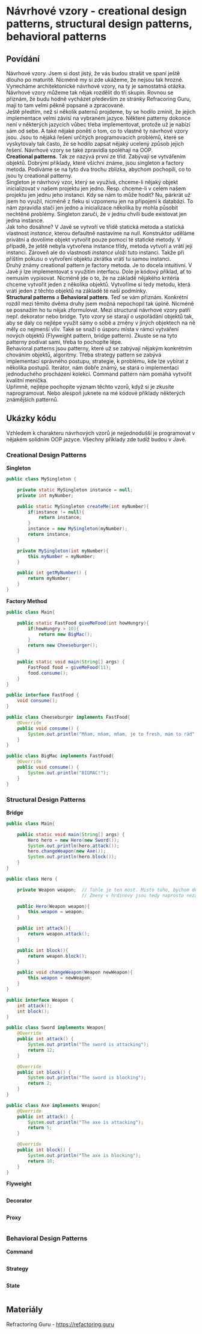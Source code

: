 Návrhové vzory - creational design patterns, structural design patterns, behavioral patterns
===

Povídání
---

Návrhové vzory. Jsem si dost jistý, že vás budou strašit ve spaní ještě dlouho po maturitě. Nicméně my si zde ukážeme, že nejsou tak hrozné.            
Vynecháme architektonické návrhové vzory, na ty je samostatná otázka. Návrhové vzory můžeme tak nějak rozdělit do tří skupin. Rovnou se přiznám, že budu hodně vycházet především ze stránky Refracoring Guru, mají to tam velmi pěkně popsané a zpracované.        
Ještě předtím, než si několik paternů projdeme, by se hodilo zmínit, že jejich implementace velmi závisí na vybraném jazyce. Některé patterny dokonce není v některých jazycích vůbec třeba implementovat, protože už je nabízí sám od sebe. A také nějaké ponětí o tom, co to vlastně ty návrhové vzory jsou. Jsou to nějaká řešení určitých programovacích problémů, které se vyskytovaly tak často, že se hodilo zapsat nějaký ucelený způsob jejich řešení. Návrhové vzory se také zpravidla spoléhají na OOP.          
**Creational patterns**. Tak ze nazývá první ze tříd. Zabývají se vytvářením objektů. Dobrými příklady, které všichni známe, jsou singleton a factory metoda. Podíváme se na tyto dva trochu zblízka, abychom pochopili, co to jsou ty creational patterny.         
Singleton je návrhový vzor, který se využívá, chceme-li nějaký objekt inicializovat v našem projektu jen jedno. Resp. chceme-li v celém našem projektu jen jednu jeho instanci. Kdy se nám to může hodit? Nu, párkrát už jsem ho využil, nicméně z fleku si vzpomenu jen na připojení k databázi. To nám zpravidla stačí jen jedno a inicializace několika by mohla působit nechtěné problémy. Singleton zaručí, že v jednu chvíli bude existovat jen jedna instance.           
Jak toho dosáhne? V Javě se vytvoří ve třídě statická metoda a statická vlastnost *instance*, kterou defaultně nastavíme na null. Konstruktor uděláme privátní a dovolíme objekt vytvořit pouze pomocí té statické metody. V případě, že ještě nebyla vytvořena instance třídy, metoda vytvoří a vrátí její instanci. Zároveň ale do vlastnosti *instance* uloží tuto instanci. Takže při příštím pokusu o vytvoření objektu zkrátka vrátí tu samou instanci.               
Druhý známy creational pattern je factory metoda. Je to docela intuitivní. V Javě ji lze implementovat s využitím interfacu. Dole je kódový příklad, ať to nemusím vypisovat. Nicméně jde o to, že na základě nějakého kritéria chceme vytvořit jeden z několika objektů. Vytvoříme si tedy metodu, která vrátí jeden z těchto objektů na základě té naší podmínky.                 
**Structural patterns** a **Behavioral patters**. Teď se vám přiznám. Konkrétní rozdíl mezi těmito dvěma druhy jsem možná nepochopil tak úplně. Nicméně se posnažím ho tu nějak zformulovat. Mezi structural návrhové vzory patří nepř. dekorator nebo bridge. Tyto vzory se starají o uspořádání objektů tak, aby se daly co nejlépe využít samy o sobě a změny v jiných objektech na ně měly co nejmenší vliv. Také se snaží o úsporu místa v rámci vytváření nových objektů (Flyweight pattern, bridge pattern). Zkuste se na tyto patterny podívat sami, třeba to pochopíte lépe.           
Behavioral patterns jsou patterny, které už se zabývají nějakým konkrétním chováním objektů, algoritmy. Třeba strategy pattern se zabývá implementací správného postupu, strategie, k problému, kde lze vybírat z několika postupů. Iterátor, nám dobře známý, se stará o implementaci jednoduchého procházení kolekcí. Command pattern nám pomáhá vytvořit kvalitní meníčka.               
Upřímně, nejlépe pochopíte význam těchto vzorů, když si je zkusíte naprogramovat. Nebo alespoň juknete na mé kódové příklady některých známějších patternů.

Ukázky kódu
---

Vzhledem k charakteru návrhových vzorů je nejjednodušší je programovat v nějakém solidním OOP jazyce. Všechny příklady zde tudíž budou v Javě.

### Creational Design Patterns

**Singleton**

```Java
public class MySingleton {

    private static MySingleton instance = null;
    private int myNumber;

    public static MySingleton createMe(int myNumber){
        if(instance != null){
            return instance;
        }
        instance = new MySingleton(myNumber);
        return instance;
    }

    private MySingleton(int myNumber){
        this.myNumber = myNumber;
    }

    public int getMyNumber() {
        return myNumber;
    }
}
```

**Factory Method**

```Java
public class Main{

    public static FastFood giveMeFood(int howHungry){
        if(howHungry > 10){
            return new BigMac();
        }
        return new Cheeseburger();
    }

    public static void main(String[] args) {
        FastFood food = giveMeFood(11);
        food.consume();
    }
}

public interface FastFood {
    void consume();
}

public class Cheeseburger implements FastFood{
    @Override
    public void consume() {
        System.out.println("Mňam, mňam, mňam, je to fresh, mám to rád");
    }
}

public class BigMac implements FastFood{
    @Override
    public void consume() {
        System.out.println("BIGMAC!");
    }
}
```

### Structural Design Patterns

**Bridge**

```Java
public class Main{

    public static void main(String[] args) {
        Hero hero = new Hero(new Sword());
        System.out.println(hero.attack());
        hero.changeWeapon(new Axe());
        System.out.println(hero.block());
    }
}

public class Hero {

    private Weapon weapon;  // Tohle je ten most. Misto toho, bychom delali vice trid podle zbrane, vyuzijeme kompozici a udelame ze zbrane vlastnost tridy.
                            // Zmeny v hrdinovy jsou tedy naprosto nezavisle na zmenach ve zbranich a vice versa. Zbrane navic muzeme menit za pochodu

    public Hero(Weapon weapon){
        this.weapon = weapon;
    }

    public int attack(){
        return weapon.attack();
    }

    public int block(){
        return weapon.block();
    }

    public void changeWeapon(Weapon newWeapon){
        this.weapon = newWeapon;
    }
}

public interface Weapon {
    int attack();
    int block();
}

public class Sword implements Weapon{
    @Override
    public int attack() {
        System.out.println("The sword is attacking");
        return 12;
    }

    @Override
    public int block() {
        System.out.println("The sword is blocking");
        return 2;
    }
}

public class Axe implements Weapon{
    @Override
    public int attack() {
        System.out.println("The axe is attacking");
        return 5;
    }

    @Override
    public int block() {
        System.out.println("The axe is blocking");
        return 10;
    }
}
```

**Flyweight**

```Java

```

**Decorator**

```Java

```

**Proxy**

```Java

```

### Behavioral Design Patterns

**Command**

```Java

```

**Strategy**

```Java

```

**State**

```Java

```

Materiály
---

Refractoring Guru - https://refactoring.guru